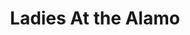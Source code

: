 ---
title: Ladies At the Alamo
year: 1979
opening_date: 1979-12-14
closing_date: 1979-12-22
layout: productions
image:
image_caption:
image_credit:
playbill: 
category: 
Theatre: Theatre Jacksonville
Venue: Little Theatre
cast:
  Dede Cooper: Sabina Meyer
  Bella Gardner: Nancy Kaye
  Suits: Mardie Kelly
  Joanne Remington: Pat Sharpe
  Shirley Fuller: Carolyn Courreges
crew:
  Director: Robert Knowles
  Scene Design: Hal Henderson
  Stage Manager: Hal Henderson
  Assistant Stage Manager: Keith Moody
  Light Technician: Wanda Newell
  Sound Technician: Pam Jackson
  Properties: Pam Jackson
  Costumes: Gert Berman
  Publicity:
    - Jackson Newsom
    - Gerri Turbow
    - Dick Kerekes
  Box Office: Barbara Stillson
  House Manager: Valerie Hall
orchestra:
external_links:
---